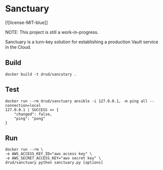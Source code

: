 # Sanctuary

[![license-MIT-blue]]

NOTE: This project is still a work-in-progress.

Sanctuary is a turn-key solution for establishing a production Vault service in the Cloud.

## Build

```
docker build -t drud/sancutary .
```

## Test

```
docker run --rm drud/sanctuary ansible -i 127.0.0.1, -m ping all --connection=local
127.0.0.1 | SUCCESS => {
    "changed": false,
    "ping": "pong"
}
```

## Run

```
docker run --rm \
-e AWS_ACCESS_KEY_ID="aws access key" \
-e AWS_SECRET_ACCESS_KEY="aws secret key" \
drud/sanctuary python sanctuary.py [options]
```
